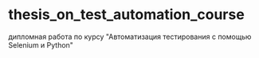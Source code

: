 # thesis_on_test_automation_course
дипломная работа по курсу "Автоматизация тестирования с помощью Selenium и Python"
